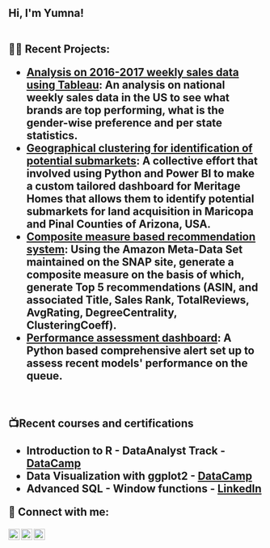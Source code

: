 <h2>Hi, I'm Yumna! <br/>
  <br>
  <a></a> 

👨‍💻 Recent Projects:

  - [Analysis on 2016-2017 weekly sales data using Tableau](https://github.com/yumnazia/TableauNationalWeeklySales): 
An analysis on national weekly sales data in the US to see what brands are top performing, what is the gender-wise preference and per state statistics.
  - [Geographical clustering for identification of potential submarkets](https://github.com/yumnazia/Geographical-Clustering-of-Potential-SubMarkets):
A collective effort that involved using Python and Power BI to make a custom tailored dashboard for Meritage Homes that allows them to identify potential submarkets for land acquisition in Maricopa and Pinal Counties of Arizona, USA. 
  - [Composite measure based recommendation system](https://github.com/joshmadakor1/Package-Delivery-Pathfinding-Algorithm): 
Using the Amazon Meta-Data Set maintained on the SNAP site, generate a composite measure on the basis of which, generate Top 5 recommendations (ASIN, and associated Title, Sales Rank, TotalReviews, AvgRating, DegreeCentrality, ClusteringCoeff).
  - [Performance assessment dashboard](https://github.com/yumnazia/Queue-Level-Performance-Management): 
A Python based comprehensive alert set up to assess recent models' performance on the queue. 
  <br>

  
📺Recent courses and certifications

- Introduction to R - DataAnalyst Track - [DataCamp](https://www.datacamp.com/statement-of-accomplishment/course/870f700550de88f1c0effd0ad9931dd46cb58cac)
- Data Visualization with ggplot2 - [DataCamp](https://www.linkedin.com/posts/yumnazia_statement-of-accomplishment-activity-6557227933365346304-BWPp?utm_source=share&utm_medium=member_desktop)
- Advanced SQL - Window functions - [LinkedIn](https://www.linkedin.com/learning/certificates/3de8c13eb2ca848ad772d7e0ec08d07026c71afe8a03b5327812757efdff1534?trk=backfilled_certificate&accountId=0&u=0&success=true&authUUID=rHYicXjTT4CtvtHHKP6RjQ%3D%3D)

 🤳 Connect with me:

[<img align="left" alt="YumnaZia | Email" width="22px" src="https://cdn.jsdelivr.net/npm/simple-icons@v3/icons/facebook.svg" />][Email]
[<img align="left" alt="YumnaZia | Github" width="22px" src="https://cdn.jsdelivr.net/npm/simple-icons@v3/icons/linkedin.svg" />][Github]
[<img align="left" alt="YumnaZia | linkedin" width="22px" src="https://cdn.jsdelivr.net/npm/simple-icons@v3/icons/instagram.svg" />][linkedin]

[Email]: https://www.facebook.com/yumna.z.shaikh/
[Github]: https://www.instagram.com/yumnaziaa/
[linkedin]: https://www.linkedin.com/in/yumnazia/

<!--
**joshmadakor1/joshmadakor1** is a ✨ _special_ ✨ repository because its `README.md` (this file) appears on your GitHub profile.

Here are some ideas to get you started:

- 🔭 I’m currently working on ...
- 🌱 I’m currently learning ...
- 👯 I’m looking to collaborate on ...
- 🤔 I’m looking for help with ...
- 💬 Ask me about ...
- 📫 How to reach me: ...
- 😄 Pronouns: ...
- ⚡ Fun fact: ...
-->
